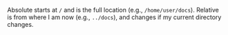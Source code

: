 Absolute starts at `/` and is the full location (e.g., `/home/user/docs`). Relative is from where I am now (e.g., `../docs`), and changes if my current directory changes.
